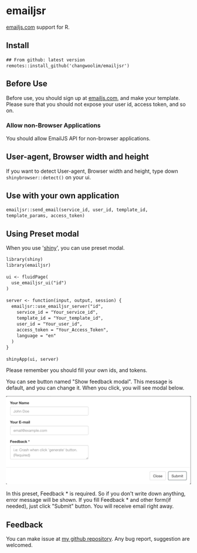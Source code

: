# emailjsr

[emailjs.com](https://emailjs.com) support for R.

## Install

    ## From github: latest version
    remotes::install_github('changwoolim/emailjsr')

## Before Use

Before use, you should sign up at [emailjs.com](https://emailjs.com), and make your template. Please sure that you should not expose your user id, access token, and so on.

### Allow non-Browser Applications

You should allow EmailJS API for non-browser applications.

## User-agent, Browser width and height

If you want to detect User-agent, Browser width and height, type down `shinybrowser::detect()` on your ui.

## Use with your own application

    emailjsr::send_email(service_id, user_id, template_id, template_params, access_token)

## Using Preset modal

When you use '[shiny](https://shiny.rstudio.com)', you can use preset modal.

    library(shiny)
    library(emailjsr)

    ui <- fluidPage(
      use_emailjsr_ui("id")
    )

    server <- function(input, output, session) {
      emailjsr::use_emailjsr_server("id",
        service_id = "Your_service_id",
        template_id = "Your_template_id",
        user_id = "Your_user_id",
        access_token = "Your_Access_Token",
        language = "en"
      )
    }

    shinyApp(ui, server)

Please remember you should fill your own ids, and tokens.

You can see button named "Show feedback modal". This message is default, and you can change it. When you click, you will see modal below.

![](man/figures/modal_preset.png)

In this preset, Feedback \* is required. So if you don't write down anything, error message will be shown. If you fill Feedback \* and other form(if needed), just click "Submit" button. You will receive email right away.

## Feedback

You can make issue at [my github repository](https://github.com/ChangwooLim/emailjsr/issues). Any bug report, suggestion are welcomed.
